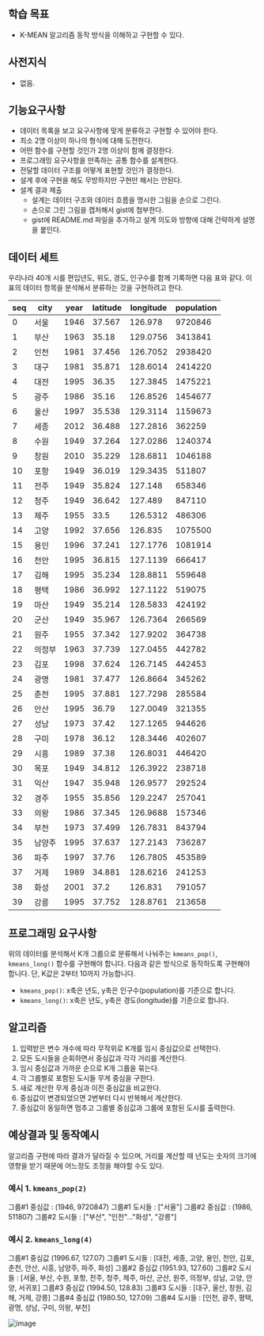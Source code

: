 ## 학습 목표
- K-MEAN 알고리즘 동작 방식을 이해하고 구현할 수 있다.

## 사전지식
- 없음.

## 기능요구사항
- 데이터 목록을 보고 요구사항에 맞게 분류하고 구현할 수 있어야 한다.
- 최소 2명 이상이 하나의 형식에 대해 도전한다.
- 어떤 함수를 구현할 것인가 2명 이상이 함께 결정한다.
- 프로그래밍 요구사항을 만족하는 공통 함수를 설계한다.
- 전달할 데이터 구조를 어떻게 표현할 것인가 결정한다.
- 설계 후에 구현을 해도 무방하지만 구현만 해서는 안된다.
- 설계 결과 제출
  - 설계는 데이터 구조와 데이터 흐름을 명시한 그림을 손으로 그린다.
  - 손으로 그린 그림을 캡처해서 gist에 첨부한다.
  - gist에 README.md 파일을 추가하고 설계 의도와 방향에 대해 간략하게 설명을 붙인다.

## 데이터 세트
우리나라 40개 시를 편입년도, 위도, 경도, 인구수를 함께 기록하면 다음 표와 같다. 이 표의 데이터 항목을 분석해서 분류하는 것을 구현하려고 한다.

| seq | city | year | latitude | longitude | population |
| --- | ---- | ---- | -------- | --------- | ---------- |
| 0   | 서울 | 1946 | 37.567   | 126.978   | 9720846    |
| 1   | 부산 | 1963 | 35.18    | 129.0756  | 3413841    |
| 2   | 인천 | 1981 | 37.456   | 126.7052  | 2938420    |
| 3   | 대구 | 1981 | 35.871   | 128.6014  | 2414220    |
| 4   | 대전 | 1995 | 36.35    | 127.3845  | 1475221    |
| 5   | 광주 | 1986 | 35.16    | 126.8526  | 1454677    |
| 6   | 울산 | 1997 | 35.538   | 129.3114  | 1159673    |
| 7   | 세종 | 2012 | 36.488   | 127.2816  | 362259     |
| 8   | 수원 | 1949 | 37.264   | 127.0286  | 1240374    |
| 9   | 창원 | 2010 | 35.229   | 128.6811  | 1046188    |
| 10  | 포항 | 1949 | 36.019   | 129.3435  | 511807     |
| 11  | 전주 | 1949 | 35.824   | 127.148   | 658346     |
| 12  | 청주 | 1949 | 36.642   | 127.489   | 847110     |
| 13  | 제주 | 1955 | 33.5     | 126.5312  | 486306     |
| 14  | 고양 | 1992 | 37.656   | 126.835   | 1075500    |
| 15  | 용인 | 1996 | 37.241   | 127.1776  | 1081914    |
| 16  | 천안 | 1995 | 36.815   | 127.1139  | 666417     |
| 17  | 김해 | 1995 | 35.234   | 128.8811  | 559648     |
| 18  | 평택 | 1986 | 36.992   | 127.1122  | 519075     |
| 19  | 마산 | 1949 | 35.214   | 128.5833  | 424192     |
| 20  | 군산 | 1949 | 35.967   | 126.7364  | 266569     |
| 21  | 원주 | 1955 | 37.342   | 127.9202  | 364738     |
| 22  | 의정부 | 1963 | 37.739 | 127.0455  | 442782     |
| 23  | 김포 | 1998 | 37.624   | 126.7145  | 442453     |
| 24  | 광명 | 1981 | 37.477   | 126.8664  | 345262     |
| 25  | 춘천 | 1995 | 37.881   | 127.7298  | 285584     |
| 26  | 안산 | 1995 | 36.79    | 127.0049  | 321355     |
| 27  | 성남 | 1973 | 37.42    | 127.1265  | 944626     |
| 28  | 구미 | 1978 | 36.12    | 128.3446  | 402607     |
| 29  | 시흥 | 1989 | 37.38    | 126.8031  | 446420     |
| 30  | 목포 | 1949 | 34.812   | 126.3922  | 238718     |
| 31  | 익산 | 1947 | 35.948   | 126.9577  | 292524     |
| 32  | 경주 | 1955 | 35.856   | 129.2247  | 257041     |
| 33  | 의왕 | 1986 | 37.345   | 126.9688  | 157346     |
| 34  | 부천 | 1973 | 37.499   | 126.7831  | 843794     |
| 35  | 남양주 | 1995 | 37.637 | 127.2143  | 736287     |
| 36  | 파주 | 1997 | 37.76    | 126.7805  | 453589     |
| 37  | 거제 | 1989 | 34.881   | 128.6216  | 241253     |
| 38  | 화성 | 2001 | 37.2     | 126.831   | 791057     |
| 39  | 강릉 | 1995 | 37.752   | 128.8761  | 213658     |

## 프로그래밍 요구사항
위의 데이터를 분석해서 K개 그룹으로 분류해서 나눠주는 `kmeans_pop()`, `kmeans_long()` 함수를 구현해야 합니다. 다음과 같은 방식으로 동작하도록 구현해야 합니다. 단, K값은 2부터 10까지 가능합니다.

- `kmeans_pop()`: x축은 년도, y축은 인구수(population)를 기준으로 합니다.
- `kmeans_long()`: x축은 년도, y축은 경도(longitude)를 기준으로 합니다.

## 알고리즘
1. 입력받은 변수 개수에 따라 무작위로 K개를 임시 중심값으로 선택한다.
2. 모든 도시들을 순회하면서 중심값과 각각 거리를 계산한다.
3. 임시 중심값과 가까운 순으로 K개 그룹을 묶는다.
4. 각 그룹별로 포함된 도시들 무게 중심을 구한다.
5. 새로 계산한 무게 중심과 이전 중심값을 비교한다.
6. 중심값이 변경되었으면 2번부터 다시 반복해서 계산한다.
7. 중심값이 동일하면 멈추고 그룹별 중심값과 그룹에 포함된 도시를 출력한다.

## 예상결과 및 동작예시
알고리즘 구현에 따라 결과가 달라질 수 있으며, 거리를 계산할 때 년도는 숫자의 크기에 영향을 받기 때문에 어느정도 조정을 해야할 수도 있다.

### 예시 1. `kmeans_pop(2)`
그룹#1 중심값 : (1946, 9720847)
그룹#1 도시들 : ["서울"]
그룹#2 중심값 : (1986, 511807)
그룹#2 도시들 : ["부산", "인천"..."화성", "강릉"]


### 예시 2. `kmeans_long(4)`
그룹#1 중심값 (1996.67, 127.07)
그룹#1 도시들 : [대전, 세종, 고양, 용인, 천안, 김포, 춘천, 안산, 시흥, 남양주, 파주, 화성]
그룹#2 중심값 (1951.93, 127.60)
그룹#2 도시들 : [서울, 부산, 수원, 포항, 전주, 청주, 제주, 마산, 군산, 원주, 의정부, 성남, 고양, 안양, 서귀포]
그룹#3 중심값 (1994.50, 128.83)
그룹#3 도시들 : [대구, 울산, 창원, 김해, 거제, 강릉]
그룹#4 중심값 (1980.50, 127.09)
그룹#4 도시들 : [인천, 광주, 평택, 광명, 성남, 구미, 의왕, 부천]

![image](https://github.com/gxxhxx0224/Naver-BoostCamp/assets/80369805/30a75527-726f-40f9-a8b9-6f12f404a840)
